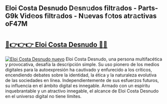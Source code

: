 ## Eloi Costa Desnudo D𝚎sn𝚞dos filtr𝚊dos - Parts-G9k Vid𝚎os filtr𝚊dos - N𝚞evas f𝚘tos atr𝚊ctivas oF47M

# <h2><a href="http://mb26bgw.tromn.icu/?c=Eloi+Costa+Desnudo">🔗👉👉👉 Eloi Costa Desnudo 🔗🔗</a></h2>

[![Eloi Costa Desnudo nuevo](https://i.imgur.com/pEAQMta.gif)](http://mb26bgw.tromn.icu/?c=Eloi+Costa+Desnudo)
Eloi Costa Desnudo, una persona multifacética y provocativa, desafía la descripción simple. Su uso pionero de los medios digitales para la autoexpresión ha cautivado y enfurecido a los críticos, encendiendo debates sobre la identidad, la ética y la naturaleza evolutiva de las sociedades en línea. Independientemente de sus esfuerzos futuros, su influencia en el ámbito digital es innegable. Armado con un espíritu inquebrantable y un atractivo innegable, el alcance de Eloi Costa Desnudo en el universo digital no tiene límites.
